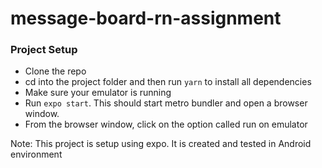 # message-board-rn-assignment

### Project Setup
- Clone the repo
- cd into the project folder and then run `yarn` to install all dependencies
- Make sure your emulator is running
- Run `expo start`. This should start metro bundler and open a browser window. 
- From the browser window, click on the option called run on emulator

Note: This project is setup using expo. It is created and tested in Android environment
